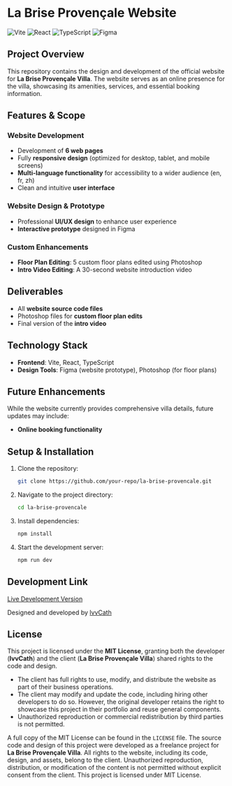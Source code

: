 # La Brise Provençale Website

![Vite](https://img.shields.io/badge/vite-%23646CFF.svg?style=for-the-badge&logo=vite&logoColor=white)
![React](https://img.shields.io/badge/react-%2320232a.svg?style=for-the-badge&logo=react&logoColor=%2361DAFB)
![TypeScript](https://img.shields.io/badge/typescript-%23007ACC.svg?style=for-the-badge&logo=typescript&logoColor=white)
![Figma](https://img.shields.io/badge/figma-%23F24E1E.svg?style=for-the-badge&logo=figma&logoColor=white)

&#x20; &#x20;

## **Project Overview**

This repository contains the design and development of the official website for **La Brise Provençale Villa**. The website serves as an online presence for the villa, showcasing its amenities, services, and essential booking information.

## **Features & Scope**

### **Website Development**

- Development of **6 web pages**
- Fully **responsive design** (optimized for desktop, tablet, and mobile screens)
- **Multi-language functionality** for accessibility to a wider audience (en, fr, zh)
- Clean and intuitive **user interface**

### **Website Design & Prototype**

- Professional **UI/UX design** to enhance user experience
- **Interactive prototype** designed in Figma

### **Custom Enhancements**

- **Floor Plan Editing**: 5 custom floor plans edited using Photoshop
- **Intro Video Editing**: A 30-second website introduction video

## **Deliverables**

- All **website source code files**
- Photoshop files for **custom floor plan edits**
- Final version of the **intro video**

## **Technology Stack**

- **Frontend**: Vite, React, TypeScript
- **Design Tools**: Figma (website prototype), Photoshop (for floor plans)

## **Future Enhancements**

While the website currently provides comprehensive villa details, future updates may include:

- **Online booking functionality**

## **Setup & Installation**

1. Clone the repository:
   ```bash
   git clone https://github.com/your-repo/la-brise-provencale.git
   ```
2. Navigate to the project directory:
   ```bash
   cd la-brise-provencale
   ```
3. Install dependencies:
   ```bash
   npm install
   ```
4. Start the development server:
   ```bash
   npm run dev
   ```

## **Development Link**

[Live Development Version](https://lvv-labriseprovencale.vercel.app/)

Designed and developed by [lvvCath](https://github.com/lvvCath)

## **License**

This project is licensed under the **MIT License**, granting both the developer (**lvvCath**) and the client (**La Brise Provençale Villa**) shared rights to the code and design.

- The client has full rights to use, modify, and distribute the website as part of their business operations.
- The client may modify and update the code, including hiring other developers to do so. However, the original developer retains the right to showcase this project in their portfolio and reuse general components.
- Unauthorized reproduction or commercial redistribution by third parties is not permitted.

A full copy of the MIT License can be found in the `LICENSE` file.
The source code and design of this project were developed as a freelance project for **La Brise Provençale Villa**. All rights to the website, including its code, design, and assets, belong to the client. Unauthorized reproduction, distribution, or modification of the content is not permitted without explicit consent from the client.
This project is licensed under MIT License.
